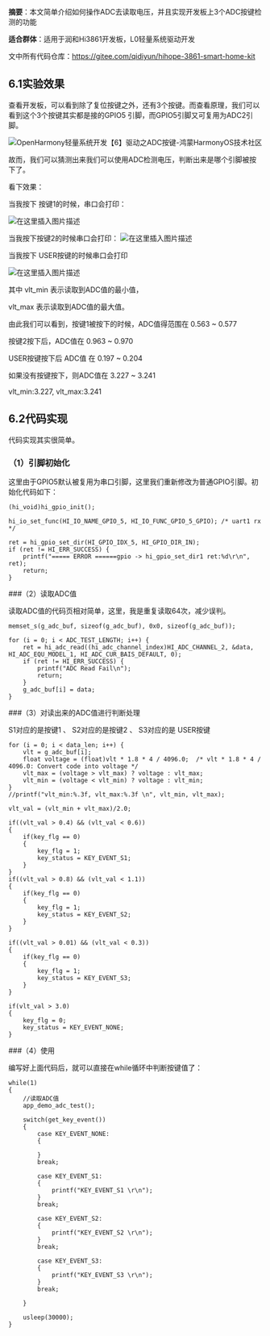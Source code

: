 **摘要**：本文简单介绍如何操作ADC去读取电压，并且实现开发板上3个ADC按键检测的功能

**适合群体**：适用于润和Hi3861开发板，L0轻量系统驱动开发

文中所有代码仓库：https://gitee.com/qidiyun/hihope-3861-smart-home-kit 


## 6.1实验效果

查看开发板，可以看到除了复位按键之外，还有3个按键。而查看原理，我们可以看到这个3个按键其实都是接的GPIO5 引脚，而GPIO5引脚又可复用为ADC2引脚。

![OpenHarmony轻量系统开发【6】驱动之ADC按键-鸿蒙HarmonyOS技术社区](https://img-blog.csdnimg.cn/65b5910ff96b405db0d5115f5398278b.png?x-oss-process=image/watermark,type_d3F5LXplbmhlaQ,shadow_50,text_Q1NETiBA6L-e5b-X5a6J55qE5Y2a5a6i,size_20,color_FFFFFF,t_70,g_se,x_16)


故而，我们可以猜测出来我们可以使用ADC检测电压，判断出来是哪个引脚被按下了。

看下效果：

当我按下 按键1的时候，串口会打印：

![在这里插入图片描述](https://img-blog.csdnimg.cn/77610e6deded4782a87e81bbefb078a5.png)


当我按下按键2的时候串口会打印：
![在这里插入图片描述](https://img-blog.csdnimg.cn/54d1123f4a2749a0a4e57c5ca1ad6437.png)

 

当我按下 USER按键的时候串口会打印

![在这里插入图片描述](https://img-blog.csdnimg.cn/bd221c42999b43ac9f7bbbdb88f8c54c.png)


 

其中 vlt_min 表示读取到ADC值的最小值，

vlt_max 表示读取到ADC值的最大值。

由此我们可以看到，按键1被按下的时候，ADC值得范围在 0.563 ~ 0.577 

按键2按下后，ADC值在 0.963 ~ 0.970 

USER按键按下后 ADC值 在 0.197 ~ 0.204 

 

如果没有按键按下，则ADC值在 3.227 ~ 3.241 

vlt_min:3.227, vlt_max:3.241 

 

## 6.2代码实现

代码实现其实很简单。

### （1）引脚初始化

这里由于GPIO5默认被复用为串口引脚，这里我们重新修改为普通GPIO引脚。初始化代码如下：

    (hi_void)hi_gpio_init();
    
    hi_io_set_func(HI_IO_NAME_GPIO_5, HI_IO_FUNC_GPIO_5_GPIO); /* uart1 rx */

    ret = hi_gpio_set_dir(HI_GPIO_IDX_5, HI_GPIO_DIR_IN);
    if (ret != HI_ERR_SUCCESS) {
        printf("===== ERROR ======gpio -> hi_gpio_set_dir1 ret:%d\r\n", ret);
        return;
    }


###（2）读取ADC值

读取ADC值的代码页相对简单，这里，我是重复读取64次，减少误判。

    memset_s(g_adc_buf, sizeof(g_adc_buf), 0x0, sizeof(g_adc_buf));
 
    for (i = 0; i < ADC_TEST_LENGTH; i++) {
        ret = hi_adc_read((hi_adc_channel_index)HI_ADC_CHANNEL_2, &data, HI_ADC_EQU_MODEL_1, HI_ADC_CUR_BAIS_DEFAULT, 0);
        if (ret != HI_ERR_SUCCESS) {
            printf("ADC Read Fail\n");
            return;
        }
        g_adc_buf[i] = data;
    }


###（3）对读出来的ADC值进行判断处理

 S1对应的是按键1 、 S2对应的是按键2 、 S3对应的是 USER按键

    for (i = 0; i < data_len; i++) {
        vlt = g_adc_buf[i];
        float voltage = (float)vlt * 1.8 * 4 / 4096.0;  /* vlt * 1.8 * 4 / 4096.0: Convert code into voltage */
        vlt_max = (voltage > vlt_max) ? voltage : vlt_max;
        vlt_min = (voltage < vlt_min) ? voltage : vlt_min;
    }
    //printf("vlt_min:%.3f, vlt_max:%.3f \n", vlt_min, vlt_max);

    vlt_val = (vlt_min + vlt_max)/2.0;

    if((vlt_val > 0.4) && (vlt_val < 0.6))
    {
        if(key_flg == 0)
        {
            key_flg = 1;
            key_status = KEY_EVENT_S1;
        }
    }
    if((vlt_val > 0.8) && (vlt_val < 1.1))
    {
        if(key_flg == 0)
        {
            key_flg = 1;
            key_status = KEY_EVENT_S2;
        }
    }

    if((vlt_val > 0.01) && (vlt_val < 0.3))
    {
        if(key_flg == 0)
        {
            key_flg = 1;
            key_status = KEY_EVENT_S3;
        }
    }

    if(vlt_val > 3.0)
    {
        key_flg = 0;
        key_status = KEY_EVENT_NONE;
    }


###（4）使用

编写好上面代码后，就可以直接在while循环中判断按键值了：

    
    while(1)
    {
        //读取ADC值
        app_demo_adc_test();

        switch(get_key_event())
        {
            case KEY_EVENT_NONE:
            {
                
            }
            break;

            case KEY_EVENT_S1:
            {
                printf("KEY_EVENT_S1 \r\n");
            }
            break;

            case KEY_EVENT_S2:
            {
                printf("KEY_EVENT_S2 \r\n");
            }
            break;

            case KEY_EVENT_S3:
            {
                printf("KEY_EVENT_S3 \r\n");
            }
            break;

        }

        usleep(30000);
    }
    